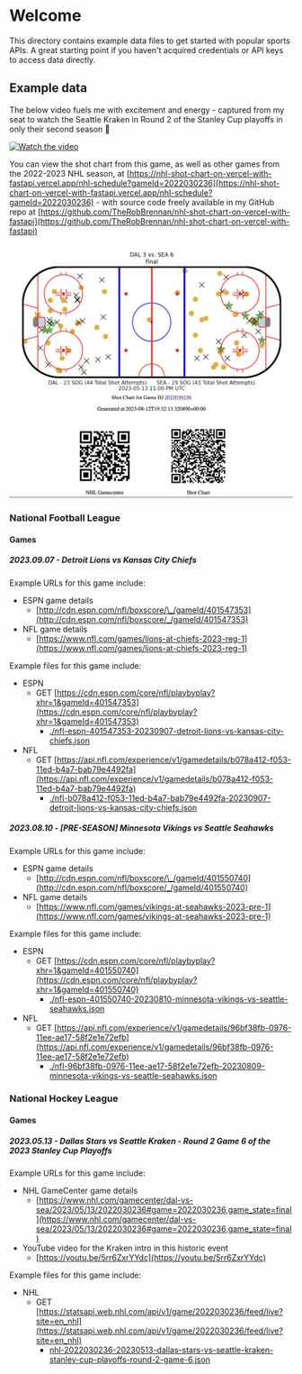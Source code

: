 # Welcome

This directory contains example data files to get started with popular sports APIs. A great starting point if you haven't acquired credentials or API keys to access data directly.

## Example data

The below video fuels me with excitement and energy - captured from my seat to watch the Seattle Kraken in Round 2 of the Stanley Cup playoffs in only their second season 🏒

[![Watch the video](https://img.youtube.com/vi/5rr6ZxrYYdc/maxresdefault.jpg)](https://youtu.be/5rr6ZxrYYdc)

You can view the shot chart from this game, as well as other games from the 2022-2023 NHL season, at [https://nhl-shot-chart-on-vercel-with-fastapi.vercel.app/nhl-schedule?gameId=2022030236](https://nhl-shot-chart-on-vercel-with-fastapi.vercel.app/nhl-schedule?gameId=2022030236) - with source code freely available in my GitHub repo at [https://github.com/TheRobBrennan/nhl-shot-chart-on-vercel-with-fastapi](https://github.com/TheRobBrennan/nhl-shot-chart-on-vercel-with-fastapi)

![](/assets/screenshot-nhl-shot-chart-on-vercel.png)

### National Football League

#### Games

##### 2023.09.07 - Detroit Lions vs Kansas City Chiefs

Example URLs for this game include:

- ESPN game details
  - [http://cdn.espn.com/nfl/boxscore/\_/gameId/401547353](http://cdn.espn.com/nfl/boxscore/_/gameId/401547353)
- NFL game details
  - [https://www.nfl.com/games/lions-at-chiefs-2023-reg-1](https://www.nfl.com/games/lions-at-chiefs-2023-reg-1)

Example files for this game include:

- ESPN
  - GET [https://cdn.espn.com/core/nfl/playbyplay?xhr=1&gameId=401547353](https://cdn.espn.com/core/nfl/playbyplay?xhr=1&gameId=401547353)
    - [./nfl-espn-401547353-20230907-detroit-lions-vs-kansas-city-chiefs.json](./nfl-espn-401547353-20230907-detroit-lions-vs-kansas-city-chiefs.json)
- NFL
  - GET [https://api.nfl.com/experience/v1/gamedetails/b078a412-f053-11ed-b4a7-bab79e4492fa](https://api.nfl.com/experience/v1/gamedetails/b078a412-f053-11ed-b4a7-bab79e4492fa)
    - [./nfl-b078a412-f053-11ed-b4a7-bab79e4492fa-20230907-detroit-lions-vs-kansas-city-chiefs.json](./nfl-b078a412-f053-11ed-b4a7-bab79e4492fa-20230907-detroit-lions-vs-kansas-city-chiefs.json)

##### 2023.08.10 - [PRE-SEASON] Minnesota Vikings vs Seattle Seahawks

Example URLs for this game include:

- ESPN game details
  - [http://cdn.espn.com/nfl/boxscore/\_/gameId/401550740](http://cdn.espn.com/nfl/boxscore/_/gameId/401550740)
- NFL game details
  - [https://www.nfl.com/games/vikings-at-seahawks-2023-pre-1](https://www.nfl.com/games/vikings-at-seahawks-2023-pre-1)

Example files for this game include:

- ESPN
  - GET [https://cdn.espn.com/core/nfl/playbyplay?xhr=1&gameId=401550740](https://cdn.espn.com/core/nfl/playbyplay?xhr=1&gameId=401550740)
    - [./nfl-espn-401550740-20230810-minnesota-vikings-vs-seattle-seahawks.json](./nfl-espn-401550740-20230810-minnesota-vikings-vs-seattle-seahawks.json)
- NFL
  - GET [https://api.nfl.com/experience/v1/gamedetails/96bf38fb-0976-11ee-ae17-58f2e1e72efb](https://api.nfl.com/experience/v1/gamedetails/96bf38fb-0976-11ee-ae17-58f2e1e72efb)
    - [./nfl-96bf38fb-0976-11ee-ae17-58f2e1e72efb-20230809-minnesota-vikings-vs-seattle-seahawks.json](./nfl-96bf38fb-0976-11ee-ae17-58f2e1e72efb-20230809-minnesota-vikings-vs-seattle-seahawks.json)

### National Hockey League

#### Games

##### 2023.05.13 - Dallas Stars vs Seattle Kraken - Round 2 Game 6 of the 2023 Stanley Cup Playoffs

Example URLs for this game include:

- NHL GameCenter game details
  - [https://www.nhl.com/gamecenter/dal-vs-sea/2023/05/13/2022030236#game=2022030236,game_state=final](https://www.nhl.com/gamecenter/dal-vs-sea/2023/05/13/2022030236#game=2022030236,game_state=final)
- YouTube video for the Kraken intro in this historic event
  - [https://youtu.be/5rr6ZxrYYdc](https://youtu.be/5rr6ZxrYYdc)

Example files for this game include:

- NHL
  - GET [https://statsapi.web.nhl.com/api/v1/game/2022030236/feed/live?site=en_nhl](https://statsapi.web.nhl.com/api/v1/game/2022030236/feed/live?site=en_nhl)
    - [nhl-2022030236-20230513-dallas-stars-vs-seattle-kraken-stanley-cup-playoffs-round-2-game-6.json](./nhl-2022030236-20230513-dallas-stars-vs-seattle-kraken-stanley-cup-playoffs-round-2-game-6.json)
